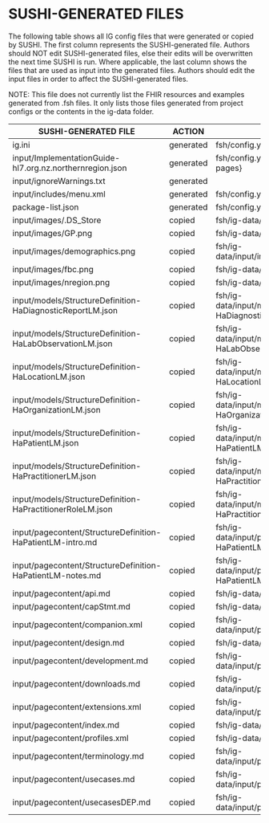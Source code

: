# SUSHI-GENERATED FILES #

The following table shows all IG config files that were generated or copied by SUSHI.  The first column
represents the SUSHI-generated file. Authors should NOT edit SUSHI-generated files, else their edits will
be overwritten the next time SUSHI is run. Where applicable, the last column shows the files that are used
as input into the generated files. Authors should edit the input files in order to affect the SUSHI-generated
files.

NOTE: This file does not currently list the FHIR resources and examples generated from .fsh files. It only
lists those files generated from project configs or the contents in the ig-data folder.

| SUSHI-GENERATED FILE                                       | ACTION    | INPUT FILE(S)                                                          |
| ---------------------------------------------------------- | --------- | ---------------------------------------------------------------------- |
| ig.ini                                                     | generated | fsh/config.yaml                                                        |
| input/ImplementationGuide-hl7.org.nz.northernregion.json   | generated | fsh/config.yaml, {all input resources and pages}                       |
| input/ignoreWarnings.txt                                   | generated |                                                                        |
| input/includes/menu.xml                                    | generated | fsh/config.yaml                                                        |
| package-list.json                                          | generated | fsh/config.yaml                                                        |
| input/images/.DS_Store                                     | copied    | fsh/ig-data/input/images/.DS_Store                                     |
| input/images/GP.png                                        | copied    | fsh/ig-data/input/images/GP.png                                        |
| input/images/demographics.png                              | copied    | fsh/ig-data/input/images/demographics.png                              |
| input/images/fbc.png                                       | copied    | fsh/ig-data/input/images/fbc.png                                       |
| input/images/nregion.png                                   | copied    | fsh/ig-data/input/images/nregion.png                                   |
| input/models/StructureDefinition-HaDiagnosticReportLM.json | copied    | fsh/ig-data/input/models/StructureDefinition-HaDiagnosticReportLM.json |
| input/models/StructureDefinition-HaLabObservationLM.json   | copied    | fsh/ig-data/input/models/StructureDefinition-HaLabObservationLM.json   |
| input/models/StructureDefinition-HaLocationLM.json         | copied    | fsh/ig-data/input/models/StructureDefinition-HaLocationLM.json         |
| input/models/StructureDefinition-HaOrganizationLM.json     | copied    | fsh/ig-data/input/models/StructureDefinition-HaOrganizationLM.json     |
| input/models/StructureDefinition-HaPatientLM.json          | copied    | fsh/ig-data/input/models/StructureDefinition-HaPatientLM.json          |
| input/models/StructureDefinition-HaPractitionerLM.json     | copied    | fsh/ig-data/input/models/StructureDefinition-HaPractitionerLM.json     |
| input/models/StructureDefinition-HaPractitionerRoleLM.json | copied    | fsh/ig-data/input/models/StructureDefinition-HaPractitionerRoleLM.json |
| input/pagecontent/StructureDefinition-HaPatientLM-intro.md | copied    | fsh/ig-data/input/pagecontent/StructureDefinition-HaPatientLM-intro.md |
| input/pagecontent/StructureDefinition-HaPatientLM-notes.md | copied    | fsh/ig-data/input/pagecontent/StructureDefinition-HaPatientLM-notes.md |
| input/pagecontent/api.md                                   | copied    | fsh/ig-data/input/pagecontent/api.md                                   |
| input/pagecontent/capStmt.md                               | copied    | fsh/ig-data/input/pagecontent/capStmt.md                               |
| input/pagecontent/companion.xml                            | copied    | fsh/ig-data/input/pagecontent/companion.xml                            |
| input/pagecontent/design.md                                | copied    | fsh/ig-data/input/pagecontent/design.md                                |
| input/pagecontent/development.md                           | copied    | fsh/ig-data/input/pagecontent/development.md                           |
| input/pagecontent/downloads.md                             | copied    | fsh/ig-data/input/pagecontent/downloads.md                             |
| input/pagecontent/extensions.xml                           | copied    | fsh/ig-data/input/pagecontent/extensions.xml                           |
| input/pagecontent/index.md                                 | copied    | fsh/ig-data/input/pagecontent/index.md                                 |
| input/pagecontent/profiles.xml                             | copied    | fsh/ig-data/input/pagecontent/profiles.xml                             |
| input/pagecontent/terminology.md                           | copied    | fsh/ig-data/input/pagecontent/terminology.md                           |
| input/pagecontent/usecases.md                              | copied    | fsh/ig-data/input/pagecontent/usecases.md                              |
| input/pagecontent/usecasesDEP.md                           | copied    | fsh/ig-data/input/pagecontent/usecasesDEP.md                           |